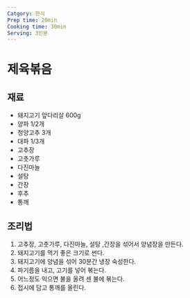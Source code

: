 ```yaml
---
Catgory: 한식
Prep time: 20min
Cooking time: 30min
Serving: 3인분
---
```


# 제육볶음

## 재료
* 돼지고기 앞다리살 600g
* 양파 1/2개
* 청양고추 3개
* 대파 1/3개
* 고추장
* 고춧가루
* 다진마늘
* 설탕
* 간장
* 후추
* 통깨


## 조리법

1. 고추장, 고춧가루, 다진마늘, 설탕 ,간장을 섞어서 양념장을 만든다.
2. 돼지고기를 먹기 좋은 크기로 썬다.
3. 돼지고기에 양념을 섞어 30분간 냉장 숙성한다.
4. 파기름을 내고, 고기를 넣어 볶는다.
5. 어느정도 익으면 불을 올려 센 불에 볶는다.
6. 접시에 담고 통깨를 올린다.